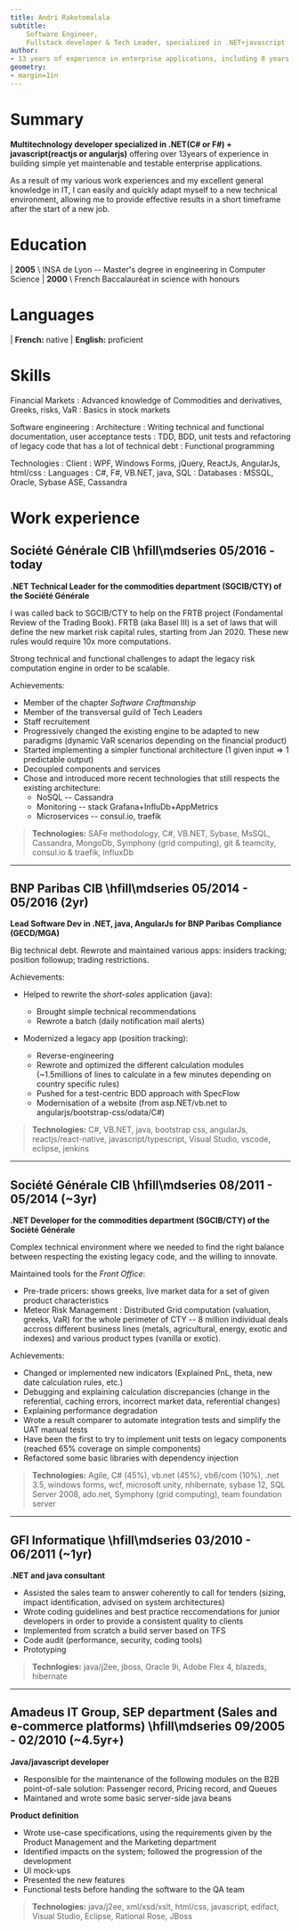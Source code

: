 ```yaml
---
title: Andri Rakotomalala
subtitle: 
    Software Engineer,
    Fullstack developer & Tech Leader, specialized in .NET+javascript
author:
- 13 years of experience in enterprise applications, including 8 years in finance
geometry:
- margin=1in
---
```


<link href="custom.css" rel="stylesheet" type="text/css" media="all" />

Summary
=========
**Multitechnology developer specialized in .NET(C# or F#) + javascript(reactjs or angularjs)** offering over 13years of experience in building simple yet maintenable and testable enterprise applications.

As a result of my various work experiences and my excellent general knowledge in IT, I can easily and quickly adapt myself to a new technical environment, allowing me to provide effective results in a short timeframe after the start of a new job.

Education
=========

| **2005** \ INSA de Lyon -- Master's degree in engineering in Computer Science
| **2000** \ French Baccalauréat in science with honours

Languages
=========

| **French:** native
| **English:** proficient

Skills
=========

Financial Markets
: Advanced knowledge of Commodities and derivatives, Greeks, risks, VaR
: Basics in stock markets

Software engineering
: Architecture
: Writing technical and functional documentation, user acceptance tests
: TDD, BDD, unit tests and refactoring of legacy code that has a lot of technical debt
: Functional programming

Technologies
: Client : WPF, Windows Forms, jQuery, ReactJs, AngularJs, html/css
: Languages : C#, F#, VB.NET, java, SQL
: Databases : MSSQL, Oracle, Sybase ASE, Cassandra

Work experience
=========


Société Générale CIB \hfill\mdseries <span class='date'>05/2016 - today</span>
--------------

**.NET Technical Leader for the commodities department (SGCIB/CTY) of the Société Générale**

I was called back to SGCIB/CTY to help on the FRTB project (Fondamental Review of the Trading Book).
FRTB (aka Basel III) is a set of laws that will define the new market risk capital rules, starting from Jan 2020.
These new rules would require 10x more computations.

Strong technical and functional challenges to adapt the legacy risk computation engine in order to be scalable.

Achievements:

* Member of the chapter *Software Craftmanship*
* Member of the transversal guild of Tech Leaders
* Staff recruitement
* Progressively changed the existing engine to be adapted to new paradigms (dynamic VaR scenarios depending on the financial product)
* Started implementing a simpler functional architecture (1 given input => 1 predictable output)
* Decoupled components and services
* Chose and introduced more recent technologies that still respects the existing architecture:
   * NoSQL -- Cassandra
   * Monitoring -- stack Grafana+InfluDb+AppMetrics
   * Microservices -- consul.io, traefik

> **Technologies:** SAFe methodology, C#, VB.NET, Sybase, MsSQL, Cassandra, MongoDb, Symphony (grid computing), git & teamcity, consul.io & traefik, InfluxDb






---






BNP Paribas CIB  \hfill\mdseries <span class='date'>05/2014 - 05/2016 (2yr)</span>
--------------

**Lead Software Dev in .NET, java, AngularJs for BNP Paribas Compliance (GECD/MGA)**

Big technical debt. Rewrote and maintained various apps: insiders tracking; position followup; trading restrictions.

Achievements:

* Helped to rewrite the *short-sales* application (java):
    * Brought simple technical recommendations
    * Rewrote a batch (daily notification mail alerts)

* Modernized a legacy app (position tracking):
    * Reverse-engineering
    * Rewrote and optimized the different calculation modules (~1.5millions of lines to calculate in a few minutes depending on country specific rules)
    * Pushed for a test-centric BDD approach with SpecFlow
    * Modernisation of a website (from asp.NET/vb.net to angularjs/bootstrap-css/odata/C#)

> **Technologies:** C#, VB.NET, java, bootstrap css, angularJs, reactjs/react-native, javascript/typescript, Visual Studio, vscode, eclipse, jenkins











---


Société Générale CIB \hfill\mdseries <span class='date'>08/2011 - 05/2014 (~3yr)</span>
--------------

**.NET Developer for the commodities department (SGCIB/CTY) of the Société Générale**

Complex technical environment where we needed to find the right balance between respecting the existing legacy code, and the willing to innovate.


Maintained tools for the *Front Office*:

* Pre-trade pricers: shows greeks, live market data for a set of given product characteristics
* Meteor Risk Management : Distributed Grid computation (valuation, greeks, VaR) for the whole perimeter of CTY -- 8 million individual deals accross different business lines (metals, agricultural, energy, exotic and indexes) and various product types (vanilla or exotic).


Achievements:

* Changed or implemented new indicators (Explained PnL, theta, new date calculation rules, etc.)
* Debugging and explaining calculation discrepancies (change in the referential, caching errors, incorrect market data, referential changes)
* Explaining performance degradation
* Wrote a result comparer to automate integration tests and simplify the UAT manual tests
* Have been the first to try to implement unit tests on legacy components (reached 65% coverage on simple components)
* Refactored some basic libraries with dependency injection


> **Technologies:** Agile, C# (45%), vb.net (45%), vb6/com (10%), .net 3.5, windows forms, wcf, microsoft unity, nhibernate, sybase 12, SQL Server 2008, ado.net, Symphony (grid computing), team foundation server





---






GFI Informatique \hfill\mdseries <span class='date'>03/2010 - 06/2011 (~1yr)</span>
--------------

**.NET and java consultant**

* Assisted the sales team to answer coherently to call for tenders (sizing, impact identification, advised on system architectures)
* Wrote coding guidelines and best practice reccomendations for junior developers in order to provide a consistent quality to clients
* Implemented from scratch a build server based on TFS
* Code audit (performance, security, coding tools)
* Prototyping

> **Technlogies:** java/j2ee, jboss, Oracle 9i, Adobe Flex 4, blazeds, hibernate








---






Amadeus IT Group, SEP department (Sales and e-commerce platforms) \hfill\mdseries  <span class='date'>09/2005 - 02/2010 (~4.5yr+)</span>
--------------

**Java/javascript developer**

* Responsible for the maintenance of the following modules on the B2B point-of-sale solution: Passenger record, Pricing record, and Queues
* Maintaned and wrote some basic server-side java beans

**Product definition**

* Wrote use-case specifications, using the requirements given by the Product Management and the Marketing department
* Identified impacts on the system; followed the progression of the development
* UI mock-ups
* Presented the new features
* Functional tests before handing the software to the QA team


> **Technologies:** java/j2ee, xml/xsd/xslt, html/css, javascript, edifact, Visual Studio, Eclipse, Rational Rose, JBoss


